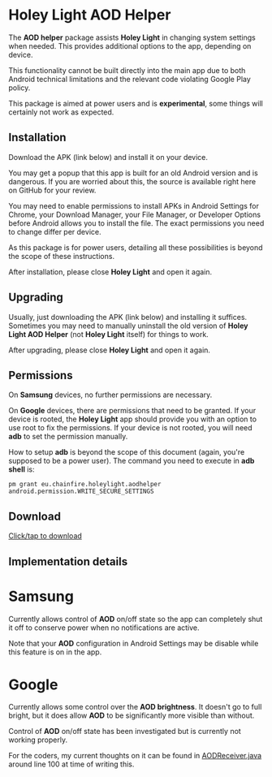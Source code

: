 # Holey Light AOD Helper

The **AOD helper** package assists **Holey Light** in changing system
settings when needed. This provides additional options to the app,
depending on device.

This functionality cannot be built directly into the main app due to
both Android technical limitations and the relevant code violating
Google Play policy.

This package is aimed at power users and is **experimental**, some
things will certainly not work as expected.

## Installation

Download the APK (link below) and install it on your device.

You may get a popup that this app is built for an old Android version
and is dangerous. If you are worried about this, the source is available
right here on GitHub for your review.

You may need to enable permissions to install APKs in Android Settings
for Chrome, your Download Manager, your File Manager, or Developer
Options before Android allows you to install the file. The exact
permissions you need to change differ per device.

As this package is for power users, detailing all these possibilities
is beyond the scope of these instructions.

After installation, please close **Holey Light** and open it again.

## Upgrading

Usually, just downloading the APK (link below) and installing it
suffices. Sometimes you may need to manually uninstall the old version
of **Holey Light AOD Helper** (not **Holey Light** itself) for things
to work.

After upgrading, please close **Holey Light** and open it again.

## Permissions

On **Samsung** devices, no further permissions are necessary.

On **Google** devices, there are permissions that need to be granted.
If your device is rooted, the **Holey Light** app should provide you
with an option to use root to fix the permissions. If your device is
not rooted, you will need **adb** to set the permission manually.

How to setup **adb** is beyond the scope of this document (again, you're
supposed to be a power user). The command you need to execute in
**adb shell** is:

`pm grant eu.chainfire.holeylight.aodhelper android.permission.WRITE_SECURE_SETTINGS`

## Download

[Click/tap to download](https://raw.githubusercontent.com/Chainfire/HoleyLight/master/apks/HoleyLight-AODHelper.apk)

## Implementation details

# Samsung

Currently allows control of **AOD** on/off state so the app can
completely shut it off to conserve power when no notifications are
active.

Note that your **AOD** configuration in Android Settings may be
disable while this feature is on in the app.

# Google

Currently allows some control over the **AOD brightness**. It
doesn't go to full bright, but it does allow **AOD** to be
significantly more visible than without.

Control of **AOD** on/off state has been investigated but is currently
not working properly.

For the coders, my current thoughts on it can be found in [AODReceiver.java](https://github.com/Chainfire/HoleyLight/blob/master/helper/src/main/java/eu/chainfire/holeylight/aodhelper/AODReceiver.java#L100)
around line 100 at time of writing this.
